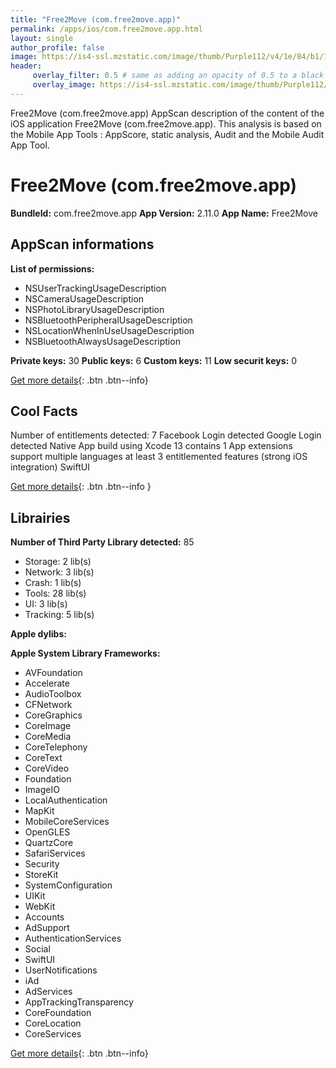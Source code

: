 ```yaml
---
title: "Free2Move (com.free2move.app)"
permalink: /apps/ios/com.free2move.app.html
layout: single
author_profile: false
image: https://is4-ssl.mzstatic.com/image/thumb/Purple112/v4/1e/84/b1/1e84b144-7c9d-6fd7-6fcf-b30e4353edf4/AppIcon-1x_U007emarketing-0-7-0-85-220.png/512x512bb.jpg
header: 
     overlay_filter: 0.5 # same as adding an opacity of 0.5 to a black background
     overlay_image: https://is4-ssl.mzstatic.com/image/thumb/Purple112/v4/1e/84/b1/1e84b144-7c9d-6fd7-6fcf-b30e4353edf4/AppIcon-1x_U007emarketing-0-7-0-85-220.png/512x512bb.jpg
---
```

Free2Move (com.free2move.app) AppScan description of the content of the iOS application Free2Move (com.free2move.app). This analysis is based on the Mobile App Tools : AppScore, static analysis, Audit and the Mobile Audit App Tool.

# Free2Move (com.free2move.app)

**BundleId:** com.free2move.app
**App Version:** 2.11.0
**App Name:** Free2Move


## AppScan informations 

**List of permissions:** 
- NSUserTrackingUsageDescription
- NSCameraUsageDescription
- NSPhotoLibraryUsageDescription
- NSBluetoothPeripheralUsageDescription
- NSLocationWhenInUseUsageDescription
- NSBluetoothAlwaysUsageDescription
  
  
**Private keys:** 30
**Public keys:** 6
**Custom keys:** 11
**Low securit keys:** 0
  
[Get more details](/pricing.html){: .btn .btn--info}

## Cool Facts

Number of entitlements detected: 7
Facebook Login detected
Google Login detected
Native App
build using Xcode 13
contains 1 App extensions
support multiple languages
at least 3 entitlemented features (strong iOS integration)
SwiftUI
  
[Get more details](/pricing.html){: .btn .btn--info }

## Librairies 
**Number of Third Party Library detected:** 85
- Storage: 2 lib(s)
- Network: 3 lib(s)
- Crash: 1 lib(s)
- Tools: 28 lib(s)
- UI: 3 lib(s)
- Tracking: 5 lib(s)


**Apple dylibs:**


**Apple System Library Frameworks:**
- AVFoundation
- Accelerate
- AudioToolbox
- CFNetwork
- CoreGraphics
- CoreImage
- CoreMedia
- CoreTelephony
- CoreText
- CoreVideo
- Foundation
- ImageIO
- LocalAuthentication
- MapKit
- MobileCoreServices
- OpenGLES
- QuartzCore
- SafariServices
- Security
- StoreKit
- SystemConfiguration
- UIKit
- WebKit
- Accounts
- AdSupport
- AuthenticationServices
- Social
- SwiftUI
- UserNotifications
- iAd
- AdServices
- AppTrackingTransparency
- CoreFoundation
- CoreLocation
- CoreServices


  
[Get more details](/pricing.html){: .btn .btn--info}

